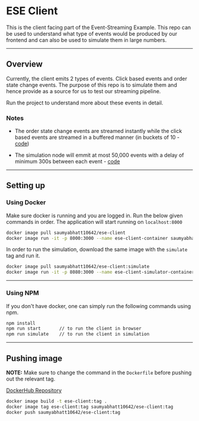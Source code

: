 # ESE Client

This is the client facing part of the Event-Streaming Example. This repo can be used to understand what type of events would be produced by our frontend and can also be used to simulate them in large numbers.

---

## Overview

Currently, the client emits 2 types of events. Click based events and order state change events. The purpose of this repo is to simulate them and hence provide as a source for us to test our streaming pipeline.

Run the project to understand more about these events in detail.

### Notes

- The order state change events are streamed instantly while the click based events are streamed in a buffered manner (in buckets of 10 - [code](./src/usecases/utilities/PushEventsToBroker.mjs))

- The simulation node will emmit at most 50,000 events with a delay of minimum 300s between each event - [code](./src/usecases/simulation/SimulateTraffic.mjs)

---

## Setting up

### Using Docker

Make sure docker is running and you are logged in. Run the below given commands in order. The application will start running on `localhost:8000`

```bash
docker image pull saumyabhatt10642/ese-client
docker image run -it -p 8000:3000 --name ese-client-container saumyabhatt10642/ese-client
```

In order to run the simulation, download the same image with the `simulate` tag and run it.

```bash
docker image pull saumyabhatt10642/ese-client:simulate
docker image run -it -p 8080:3000 --name ese-client-simulator-container saumyabhatt10642/ese-client:simulate
```

---

### Using NPM

If you don't have docker, one can simply run the following commands using npm.

```bash
npm install
npm run start       // to run the client in browser
npm run simulate    // to run the client in simulation
```

---

## Pushing image

__NOTE:__ Make sure to change the command in the `Dockerfile` before pushing out the relevant tag.

[DockerHub Repository](https://hub.docker.com/repository/docker/saumyabhatt10642/ese-client/general)

```bash
docker image build -t ese-client:tag .
docker image tag ese-client:tag saumyabhatt10642/ese-client:tag
docker push saumyabhatt10642/ese-client:tag
```
